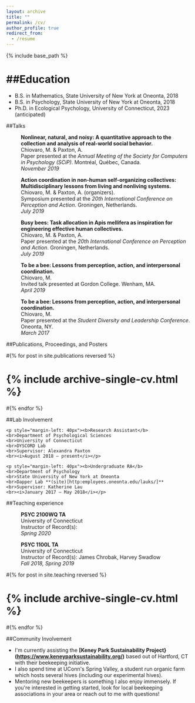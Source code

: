 ```yaml
---
layout: archive
title: ""
permalink: /cv/
author_profile: true
redirect_from:
  - /resume
---
```


{% include base_path %}

##Education
======
* B.S. in Mathematics, State University of New York at Oneonta, 2018
* B.S. in Psychology, State University of New York at Oneonta, 2018
* Ph.D. in Ecological Psychology, University of Connecticut, 2023 (anticipated)

##Talks

<p style="margin-left: 40px"><b>Nonlinear, natural, and noisy: A quantitative approach to the collection and analysis of real-world social behavior.</b>
<br>Chiovaro, M. & Paxton, A.
<br>Paper presented at the <i>Annual Meeting of the Society for Computers in Psychology (SCiP)</i>. Montréal, Québec, Canada.
<br><i>November 2019</i></p>  

<p style="margin-left: 40px"><b>Action coordination in non-human self-organizing collectives: Multidisciplinary lessons from living and nonliving systems.</b>
<br>Chiovaro, M. & Paxton, A. (organizers).
<br>Symposium presented at the <i>20th International Conference on Perception and Action</i>. Groningen, Netherlands.
<br><i>July 2019</i></p>  

<p style="margin-left: 40px"><b>Busy bees: Task allocation in Apis mellifera as inspiration for engineering effective human collectives.</b>
<br>Chiovaro, M. & Paxton, A.
<br>Paper presented at the <i>20th International Conference on Perception and Action</i>. Groningen, Netherlands.
<br><i>July 2019</i></p>

<p style="margin-left: 40px"><b>To be a bee: Lessons from perception, action, and interpersonal coordination.</b>
<br>Chiovaro, M.
<br>Invited talk presented at Gordon College. Wenham, MA.
<br><i>April 2019</i></p>

<p style="margin-left: 40px"><b>To be a bee: Lessons from perception, action, and interpersonal coordination.</b>
<br>Chiovaro, M.
<br>Paper presented at the <i>Student Diversity and Leadership Conference</i>. Oneonta, NY.
<br><i>March 2017</i></p>

##Publications, Proceedings, and Posters

  #{% for post in site.publications reversed %}
  #  {% include archive-single-cv.html %}
  #{% endfor %}

##Lab Involvement

    <p style="margin-left: 40px"><b>Research Assistant</b>
    <br>Department of Psychological Sciences
    <br>University of Connecticut
    <br>DYSCORD Lab
    <br>Supervisor: Alexandra Paxton
    <br><i>August 2018 — present</i></p>    

    <p style="margin-left: 40px"><b>Undergraduate RA</b>
    <br>Department of Psychology
    <br>State University of New York at Oneonta
    <br>Dapper Lab **(site)[http:employees.oneonta.edu/lauks/]**
    <br>Supervisor: Katherine Lau
    <br><i>January 2017 — May 2018</i></p>

##Teaching experience

<p style="margin-left: 40px"><b>PSYC 2100WQ TA</b>
<br>University of Connecticut
<br>Instructor of Record(s):
<br><i>Spring 2020</i></p>

<p style="margin-left: 40px"><b>PSYC 1100L TA</b>
<br>University of Connecticut
<br>Instructor of Record(s): James Chrobak, Harvey Swadlow
<br><i>Fall 2018, Spring 2019</i></p>

  #{% for post in site.teaching reversed %}
  #  {% include archive-single-cv.html %}
  #{% endfor %}

##Community Involvement
* I'm currently assisting the **[Keney Park Sustainability Project} (https://www.keneyparksustainability.org/)** based out of Hartford, CT with their beekeeping initiative.
* I also spend time at UConn's Spring Valley, a student run organic farm which hosts several hives (including our experimental hives).
* Mentoring new beekeepers is something I also enjoy immensely. If you're interested in getting started, look for local beekeeping associations in your area or reach out to me with questions!
